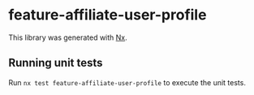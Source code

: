 # feature-affiliate-user-profile

This library was generated with [Nx](https://nx.dev).

## Running unit tests

Run `nx test feature-affiliate-user-profile` to execute the unit tests.
